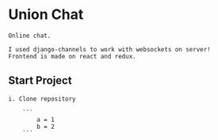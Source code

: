 # Union Chat

    Online chat.

    I used django-channels to work with websockets on server!
    Frontend is made on react and redux.


## Start Project
    
    i. Clone repository

        ```
            a = 1
            b = 2
        ```